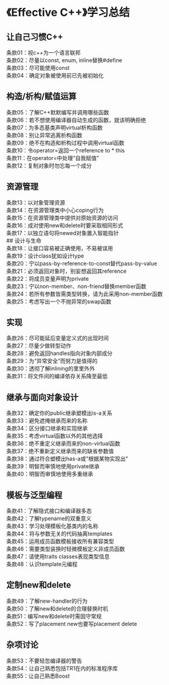 # 《Effective C++》学习总结

## 让自己习惯C++

<summary>条款01：视c++为一个语言联邦</summary>
<summary>条款02：尽量以const, enum, inline替换#define</summary>
<summary>条款03：尽可能使用const</summary>
<summary>条款04：确定对象被使用前已先被初始化</summary>

## 构造/析构/赋值运算

<summary>条款05：了解C++默默编写并调用哪些函数</summary>
<summary>条款06：若不想使用编译器自动生成的函数，就该明确拒绝</summary>
<summary>条款07：为多态基类声明virtual析构函数</summary>
<summary>条款08：别让异常逃离析构函数</summary>
<summary>条款09：绝不在构造和析构过程中调用virtual函数</summary>
<summary>条款10：令operator=返回一个reference to * this</summary>
<summary>条款11：在operator=中处理“自我赋值”</summary>
<summary>条款12：复制对象时勿忘每一个成分</summary>

## 资源管理

<summary>条款13：以对象管理资源</summary>
<summary>条款14：在资源管理类中小心coping行为</summary>
<summary>条款15：在资源管理类中提供对原始资源的访问</summary>
<summary>条款16：成对使用new和delete时要采取相同形式</summary>
<summary>条款17：以独立语句将newed对象置入智能指针</summary>
## 设计与生命

<summary>条款18：让接口容易被正确使用，不易被误用</summary>
<summary>条款19：设计class犹如设计type</summary>
<summary>条款20：宁以pass-by-reference-to-const替代pass-by-value</summary>
<summary>条款21：必须返回对象时，别妄想返回其reference</summary>
<summary>条款22：将成员变量声明为private</summary>
<summary>条款23：宁以non-member、non-friend替换member函数</summary>
<summary>条款24：若所有参数皆需类型转换，请为此采用non-member函数</summary>
<summary>条款25：考虑写出一个不抛异常的swap函数</summary>

## 实现

<summary>条款26：尽可能延后变量定义式的出现时间</summary>
<summary>条款27：尽量少做转型动作</summary>
<summary>条款28：避免返回handles指向对象内部成分</summary>
<summary>条款29：为“异常安全”而努力是值得的</summary>
<summary>条款30：透彻了解inlining的里里外外</summary>
<summary>条款31：将文件间的编译依存关系降至最低</summary>

## 继承与面向对象设计

<summary>条款32：确定你的public继承塑模出is-a关系</summary>
<summary>条款33：避免遮掩继承而来的名称</summary>
<summary>条款34：区分接口继承和实现继承</summary>
<summary>条款35：考虑virtual函数以外的其他选择</summary>
<summary>条款36：绝不重定义继承而来的non-virtual函数</summary>
<summary>条款37：绝不重新定义继承而来的缺省参数值</summary>
<summary>条款38：通过符合塑模出has-a或"根据某物实现出"</summary>
<summary>条款39：明智而审慎地使用private继承</summary>
<summary>条款40：明智而审慎地使用多重继承</summary>

## 模板与泛型编程

<summary>条款41：了解隐式接口和编译器多态</summary>
<summary>条款42：了解typename的双重意义</summary>
<summary>条款43：学习处理模板化基类内的名称</summary>
<summary>条款44：将与参数无关的代码抽离templates</summary>
<summary>条款45：运用成员函数模板接收所有兼容类型</summary>
<summary>条款46：需要类型装换时轻微模板定义非成员函数</summary>
<summary>条款47：请使用traits classes表现类型信息</summary>
<summary>条款48：认识template元编程</summary>

## 定制new和delete

<summary>条款49：了解new-handler的行为</summary>
<summary>条款50：了解new和delete的合理替换时机</summary>
<summary>条款51：编写new和delete时需固守常规</summary>
<summary>条款52：写了placement new也要写placement delete</summary>

## 杂项讨论

<summary>条款53：不要轻忽编译器的警告</summary>
<summary>条款54：让自己熟悉包括TR1在内的标准程序库</summary>
<summary>条款55：让自己熟悉Boost</summary>
